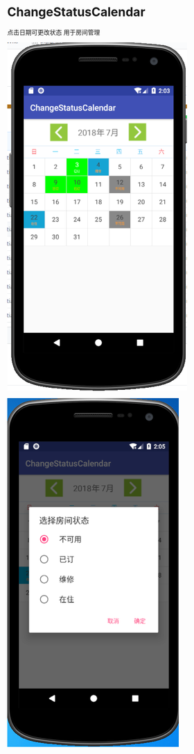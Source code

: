 # ChangeStatusCalendar

点击日期可更改状态  用于房间管理

![Image](https://github.com/zhoumi1324/ChangeStatusCalendar/blob/master/pic/1.png)

![Image](https://github.com/zhoumi1324/ChangeStatusCalendar/blob/master/pic/2.png)
